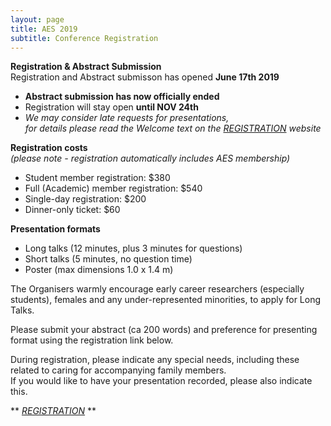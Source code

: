 ```yaml
---
layout: page
title: AES 2019
subtitle: Conference Registration
---
```


**Registration & Abstract Submission**   
Registration and Abstract submisson has opened **June 17th 2019**   
   
- **Abstract submission has now officially ended**    
- Registration will stay open **until NOV 24th**   
- *We may consider late requests for presentations,    
for details please read the Welcome text on the [REGISTRATION](https://aes.corsizio.com/c/5cee085f0c0f597e06f7e964) website*  
   
   

**Registration costs**  
*(please note - registration automatically includes AES membership)*    

   - Student member registration: $380   
   - Full (Academic) member registration: $540   
   - Single-day registration: $200   
   - Dinner-only ticket: $60   


**Presentation formats**   

  - Long talks (12 minutes, plus 3 minutes for questions)   
  - Short talks (5 minutes, no question time)   
  - Poster (max dimensions 1.0 x 1.4 m)   

The Organisers warmly encourage early career researchers (especially students), females and any under-represented minorities, to apply for Long Talks.

Please submit your abstract (ca 200 words) and preference for presenting format using the registration link below.   

During registration, please indicate any special needs, including these related to caring for accompanying family members.   
If you would like to have your presentation recorded, please also indicate this.    
   
** *[REGISTRATION](https://aes.corsizio.com/)* **
